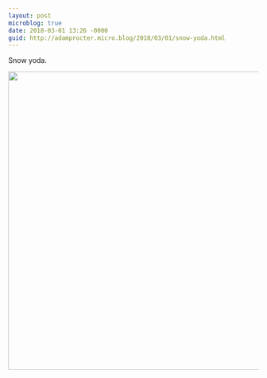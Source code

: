 ```yaml
---
layout: post
microblog: true
date: 2018-03-01 13:26 -0000
guid: http://adamprocter.micro.blog/2018/03/01/snow-yoda.html
---
```

Snow yoda.

<img src="http://discursive.adamprocter.co.uk/uploads/2018/e68db1461f.jpg" width="600" height="600" />
